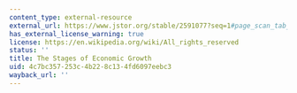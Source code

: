 ```yaml
---
content_type: external-resource
external_url: https://www.jstor.org/stable/2591077?seq=1#page_scan_tab_contents
has_external_license_warning: true
license: https://en.wikipedia.org/wiki/All_rights_reserved
status: ''
title: The Stages of Economic Growth
uid: 4c7bc357-253c-4b22-8c13-4fd6097eebc3
wayback_url: ''
---
```


